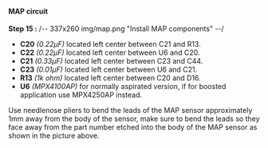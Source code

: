 #### MAP circuit
**Step 15 :**
/-- 337x260 img/map.png "Install MAP components" --/

- **C20**	*(0.22µF)* located left center between C21 and R13.	
- **C22**	*(0.22µF)* located left center between U6 and C20.
- **C21**	*(0.33µF)* located left center between C23 and C44.	
- **C23**	*(0.01µF)* located left center between U6 and C21.	
- **R13**	*(1k ohm)* located left center between C20 and D16. 
- **U6**	*(MPX4100AP)* for normally aspirated version, if for boosted application use MPX4250AP instead.

Use needlenose pliers to bend the leads of the MAP sensor approximately 1mm away from the body of the sensor, make sure to bend the leads so they face away from the part number etched into the body of the MAP sensor as shown in the picture above.


